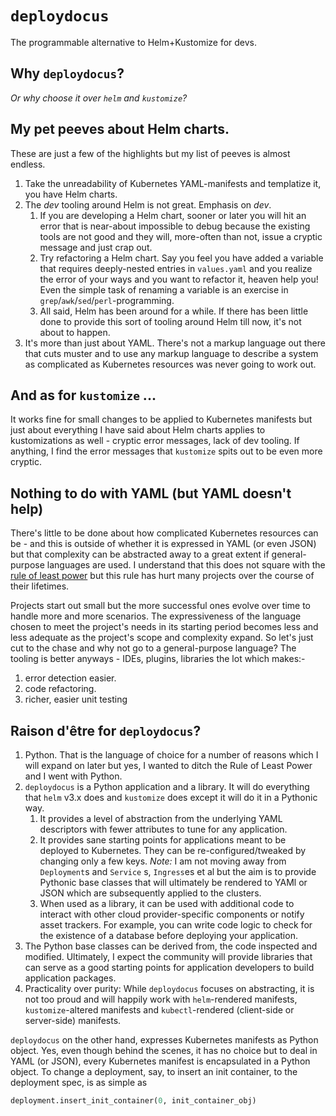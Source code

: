 # `deploydocus`

The programmable alternative to Helm+Kustomize for devs.

## Why `deploydocus`?

*Or why choose it over `helm` and `kustomize`?*

## My pet peeves about Helm charts.

These are just a few of the highlights but my list of peeves is almost endless.

1. Take the unreadability of Kubernetes YAML-manifests and templatize it, you have Helm charts.
2. The _dev_ tooling around Helm is not great. Emphasis on _dev_.
    1. If you are developing a Helm chart, sooner or later you will hit an error that is near-about impossible to debug
       because the existing tools are not good and they will, more-often than not, issue a cryptic message and just crap
       out.
    2. Try refactoring a Helm chart. Say you feel you have added a variable that requires deeply-nested entries
       in `values.yaml` and you realize the error of your ways and you want to refactor it, heaven help you! Even the
       simple task of renaming a variable is an exercise in `grep`/`awk`/`sed`/`perl`-programming.
    3. All said, Helm has been around for a while. If there has been little done to provide this sort of tooling around
       Helm till now, it's not about to happen.
3. It's more than just about YAML. There's not a markup language out there that cuts muster and to use any markup
   language to describe a system as complicated as Kubernetes resources was never going to work out.

## And as for `kustomize` ...

It works fine for small changes to be applied to Kubernetes manifests but just about everything I have said about Helm
charts applies to kustomizations as well - cryptic error messages, lack of dev tooling. If anything, I find the error
messages that `kustomize` spits out to be even more cryptic.

## Nothing to do with YAML (but YAML doesn't help)

There's little to be done about how complicated Kubernetes resources can be - and this is outside of whether it is
expressed in YAML (or even JSON) but that complexity can be abstracted away to a great extent if general-purpose
languages are used. I understand that this does not square with
the [rule of least power](https://en.wikipedia.org/wiki/Rule_of_least_power) but this rule has hurt many projects over
the course of their lifetimes.

Projects start out small but the more successful ones evolve over time to handle more and more scenarios. The
expressiveness of the language chosen to meet the project's needs in its starting period becomes less and less adequate
as the project's scope and complexity expand. So let's just cut to the chase and why not go to a general-purpose
language? The tooling is better anyways - IDEs, plugins, libraries the lot which makes:-

1. error detection easier.
2. code refactoring.
3. richer, easier unit testing

## Raison d'être for `deploydocus`?

1. Python. That is the language of choice for a number of reasons which I will expand on later but yes, I wanted to
   ditch the Rule of Least Power and I went with Python.
2. `deploydocus` is a Python application and a library. It will do everything that `helm` v3.x does and `kustomize` does
   except it will do it in a Pythonic way.
    1. It provides a level of abstraction from the underlying YAML descriptors with fewer attributes to tune for any
       application.
    2. It provides sane starting points for applications meant to be deployed to Kubernetes. They can be
       re-configured/tweaked by changing only a few keys. *Note:* I am not moving away from `Deployment`s and `Service`
       s, `Ingress`es et al but the aim is to provide Pythonic base classes that will ultimately be rendered to YAMl or
       JSON which are subsequently applied to the clusters.
    3. When used as a library, it can be used with additional code to interact with other cloud provider-specific
       components or notify asset trackers. For example, you can write code logic to check for the existence of a
       database before deploying your application.
3. The Python base classes can be derived from, the code inspected and modified. Ultimately, I expect the community will
   provide libraries that can serve as a good starting points for application developers to build application packages.
4. Practicality over purity: While `deploydocus` focuses on abstracting, it is not too proud and will happily work
   with `helm`-rendered manifests, `kustomize`-altered manifests and `kubectl`-rendered (client-side or server-side)
   manifests.

`deploydocus` on the other hand, expresses Kubernetes manifests as Python object. Yes, even though behind the scenes, it
has no choice but to deal in YAML (or JSON), every Kubernetes manifest is encapsulated in a Python object.
To change a deployment, say, to insert an init container, to the deployment spec, is as simple as

```python
deployment.insert_init_container(0, init_container_obj)
```
